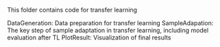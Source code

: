 This folder contains code for transfer learning

DataGeneration: Data preparation for transfer learning
SampleAdapation: The key step of sample adaptation in transfer learning, including model evaluation after TL
PlotResult: Visualization of final results